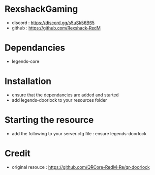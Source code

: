 # RexshackGaming
- discord : https://discord.gg/s5uSk56B65
- github : https://github.com/Rexshack-RedM

# Dependancies
- legends-core

# Installation
- ensure that the dependancies are added and started
- add legends-doorlock to your resources folder

# Starting the resource
- add the following to your server.cfg file : ensure legends-doorlock

# Credit
- original resouce : https://github.com/QRCore-RedM-Re/qr-doorlock